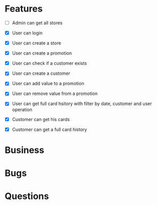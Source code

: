 # Features
- [ ] Admin can get all stores

- [x] User can login
- [x] User can create a store
- [x] User can create a promotion
- [x] User can check if a customer exists
- [x] User can create a customer
- [x] User can add value to a promotion
- [x] User can remove value from a promotion
- [x] User can get full card hsitory with filter by date, customer and user operation

- [x] Customer can get his cards
- [x] Customer can get a full card history

# Business

# Bugs

# Questions